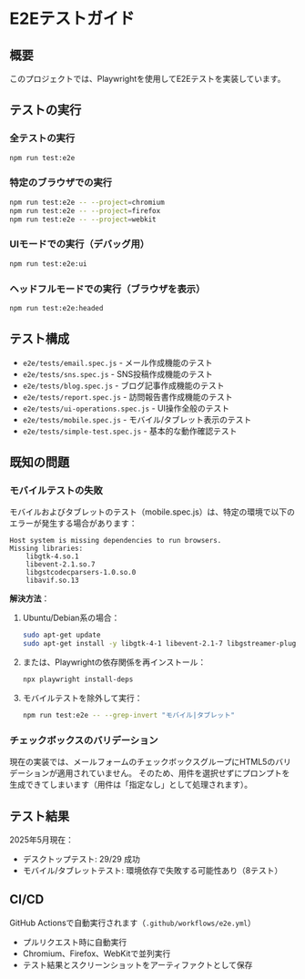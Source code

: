 # E2Eテストガイド

## 概要
このプロジェクトでは、Playwrightを使用してE2Eテストを実装しています。

## テストの実行

### 全テストの実行
```bash
npm run test:e2e
```

### 特定のブラウザでの実行
```bash
npm run test:e2e -- --project=chromium
npm run test:e2e -- --project=firefox
npm run test:e2e -- --project=webkit
```

### UIモードでの実行（デバッグ用）
```bash
npm run test:e2e:ui
```

### ヘッドフルモードでの実行（ブラウザを表示）
```bash
npm run test:e2e:headed
```

## テスト構成
- `e2e/tests/email.spec.js` - メール作成機能のテスト
- `e2e/tests/sns.spec.js` - SNS投稿作成機能のテスト
- `e2e/tests/blog.spec.js` - ブログ記事作成機能のテスト
- `e2e/tests/report.spec.js` - 訪問報告書作成機能のテスト
- `e2e/tests/ui-operations.spec.js` - UI操作全般のテスト
- `e2e/tests/mobile.spec.js` - モバイル/タブレット表示のテスト
- `e2e/tests/simple-test.spec.js` - 基本的な動作確認テスト

## 既知の問題

### モバイルテストの失敗
モバイルおよびタブレットのテスト（mobile.spec.js）は、特定の環境で以下のエラーが発生する場合があります：

```
Host system is missing dependencies to run browsers.
Missing libraries:
    libgtk-4.so.1
    libevent-2.1.so.7
    libgstcodecparsers-1.0.so.0
    libavif.so.13
```

**解決方法**：
1. Ubuntu/Debian系の場合：
   ```bash
   sudo apt-get update
   sudo apt-get install -y libgtk-4-1 libevent-2.1-7 libgstreamer-plugins-bad1.0-0 libavif13
   ```

2. または、Playwrightの依存関係を再インストール：
   ```bash
   npx playwright install-deps
   ```

3. モバイルテストを除外して実行：
   ```bash
   npm run test:e2e -- --grep-invert "モバイル|タブレット"
   ```

### チェックボックスのバリデーション
現在の実装では、メールフォームのチェックボックスグループにHTML5のバリデーションが適用されていません。
そのため、用件を選択せずにプロンプトを生成できてしまいます（用件は「指定なし」として処理されます）。

## テスト結果
2025年5月現在：
- デスクトップテスト: 29/29 成功
- モバイル/タブレットテスト: 環境依存で失敗する可能性あり（8テスト）

## CI/CD
GitHub Actionsで自動実行されます（`.github/workflows/e2e.yml`）
- プルリクエスト時に自動実行
- Chromium、Firefox、WebKitで並列実行
- テスト結果とスクリーンショットをアーティファクトとして保存